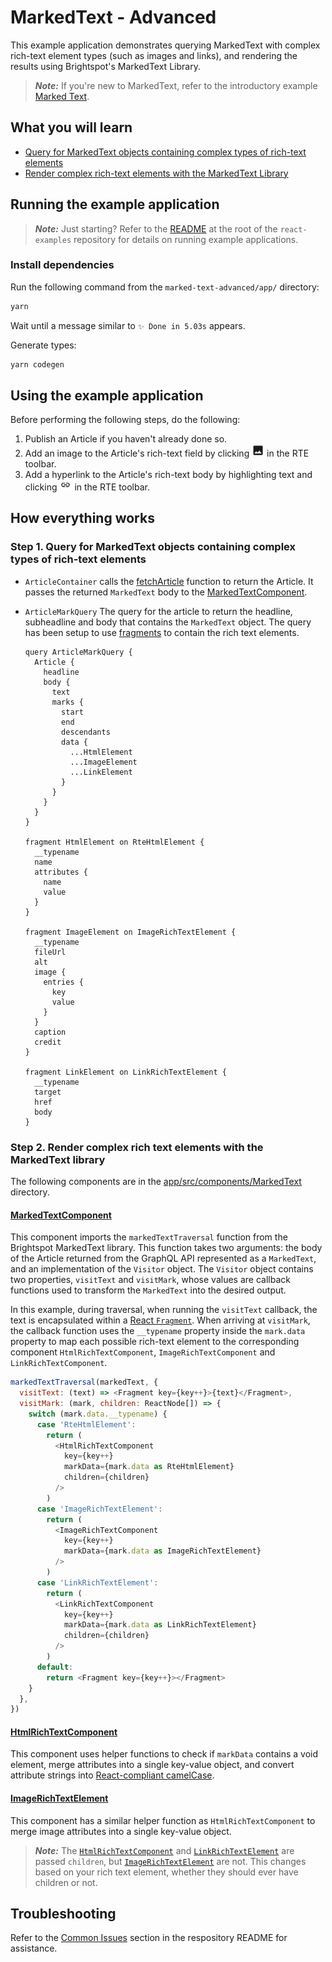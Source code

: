 # MarkedText - Advanced

This example application demonstrates querying MarkedText with complex rich-text element types (such as images and links), and rendering the results using Brightspot's MarkedText Library.

> **_Note:_** If you're new to MarkedText, refer to the introductory example [Marked Text](../marked-text).

## What you will learn

* [Query for MarkedText objects containing complex types of rich-text elements](#step-1-query-for-markedtext-objects-containing-complex-types-of-rich-text-elements)
* [Render complex rich-text elements with the MarkedText Library](#step-2-render-complex-rich-text-elements-with-the-markedtext-library)

## Running the example application

> **_Note:_** Just starting? Refer to the [README](/README.md) at the root of the `react-examples` repository for details on running example applications.

### Install dependencies

Run the following command from the `marked-text-advanced/app/` directory:

```sh
yarn
```
Wait until a message similar to `✨ Done in 5.03s` appears.

Generate types:

```sh
yarn codegen
```

## Using the example application

Before performing the following steps, do the following:

1. Publish an Article if you haven't already done so.
1. Add an image to the Article's rich-text field by clicking <img alt="Rich Text Image Icon" src="images/images-icon.png" width=20> in the RTE toolbar.
1. Add a hyperlink to the Article's rich-text body by highlighting text and clicking <img alt="Rich Text Link Icon" src="images/link-icon.png" width=20> in the RTE toolbar.

## How everything works

### Step 1. Query for MarkedText objects containing complex types of rich-text elements

- `ArticleContainer` calls the [fetchArticle](app/src/api/index.ts) function to return the Article. It passes the returned `MarkedText` body to the [MarkedTextComponent](app/src/components/MarkedText/MarkedTextComponent.tsx).
- `ArticleMarkQuery` The query for the article to return the headline, subheadline and body that contains the `MarkedText` object. The query has been setup to use [fragments](https://graphql.org/learn/queries/#fragments) to contain the rich text elements.

  ```gql
  query ArticleMarkQuery {
    Article {
      headline
      body {
        text
        marks {
          start
          end
          descendants
          data {
            ...HtmlElement
            ...ImageElement
            ...LinkElement
          }
        }
      }
    }
  }

  fragment HtmlElement on RteHtmlElement {
    __typename
    name
    attributes {
      name
      value
    }
  }

  fragment ImageElement on ImageRichTextElement {
    __typename
    fileUrl
    alt
    image {
      entries {
        key
        value
      }
    }
    caption
    credit
  }

  fragment LinkElement on LinkRichTextElement {
    __typename
    target
    href
    body
  }
  ```

### Step 2. Render complex rich text elements with the MarkedText library

The following components are in the [app/src/components/MarkedText](app/src/components/MarkedText) directory.

#### [MarkedTextComponent]((app/src/components/MarkedText/MarkedTextComponent.tsx))
This component imports the `markedTextTraversal` function from the Brightspot MarkedText library. This function takes two arguments: the body of the Article returned from the GraphQL API represented as a `MarkedText`, and an implementation of the `Visitor` object. The `Visitor` object contains two properties, `visitText` and `visitMark`, whose values are callback functions used to transform the `MarkedText` into the desired output.

In this example, during traversal, when running the `visitText` callback, the text is encapsulated within a [React `Fragment`](https://react.dev/reference/react/Fragment). When arriving at `visitMark`, the callback function uses the `__typename` property inside the `mark.data` property to map each possible rich-text element to the corresponding component `HtmlRichTextComponent`, `ImageRichTextComponent` and `LinkRichTextComponent`.

```js
markedTextTraversal(markedText, {
  visitText: (text) => <Fragment key={key++}>{text}</Fragment>,
  visitMark: (mark, children: ReactNode[]) => {
    switch (mark.data.__typename) {
      case 'RteHtmlElement':
        return (
          <HtmlRichTextComponent
            key={key++}
            markData={mark.data as RteHtmlElement}
            children={children}
          />
        )
      case 'ImageRichTextElement':
        return (
          <ImageRichTextComponent
            key={key++}
            markData={mark.data as ImageRichTextElement}
          />
        )
      case 'LinkRichTextElement':
        return (
          <LinkRichTextComponent
            key={key++}
            markData={mark.data as LinkRichTextElement}
            children={children}
          />
        )
      default:
        return <Fragment key={key++}></Fragment>
    }
  },
})
```

#### [HtmlRichTextComponent](app/src/components/MarkedText/HtmlRichTextComponent.tsx)
This component uses helper functions to check if `markData` contains a void element, merge attributes into a single key-value object, and convert attribute strings into [React-compliant camelCase](https://react.dev/learn/writing-markup-with-jsx#3-camelcase-salls-most-of-the-things).

#### [ImageRichTextElement](app/src/components/MarkedText/ImageRichTextElement.tsx)

This component has a similar helper function as `HtmlRichTextComponent` to merge image attributes into a single key-value object.

> **_Note:_** The [`HtmlRichTextComponent`](app/src/components/MarkedText/HtmlRichTextElement.tsx) and [`LinkRichTextElement`](app/src/components/MarkedText/LinkRichTextElement.tsx) are passed `children`, but [`ImageRichTextElement`](app/src/components/MarkedText/ImageRichTextElement.tsx) are not. This changes based on your rich text element, whether they should ever have children or not.

## Troubleshooting

Refer to the [Common Issues](/README.md) section in the respository README for assistance.
